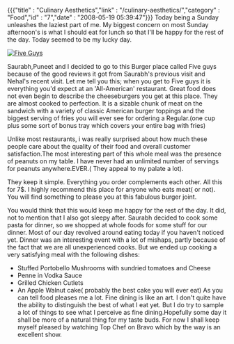 {{{"title" : "Culinary Aesthetics","link" : "/culinary-aesthetics/","category" : "Food","id" : "7","date" : "2008-05-19 05:39:47"}}}
Today being a Sunday unleashes the laziest part of me. My biggest concern on most Sunday afternoon's is what I should eat for lunch so that I'll be happy for the rest of the day. Today seemed to be my lucky day.

[![](/img/upload/tb-five-300x200.jpg "Five Guys")](/img/upload/tb-five.jpg)

Saurabh,Puneet and I decided to go to this Burger place called Five guys because of the good reviews it got from Saurabh's previous visit and Nehal's recent visit. Let me tell you this; when you get to Five guys it is everything you'd expect at an 'All-American' restaurant. Great food does not even begin to describe the cheeseburgers you get at this place. They are almost cooked to perfection. It is a sizable chunk of meat on the sandwich with a variety of classic American burger toppings and the biggest serving of fries you will ever see for ordering a Regular.(one cup plus some sort of bonus tray which covers your entire bag with fries)

Unlike most restaurants, i was really surprised about how much these people care about the quality of their food and overall customer satisfaction.The most interesting part of this whole meal was the presence of peanuts on my table. I have never had an unlimited number of servings for peanuts anywhere.EVER.( They appeal to my palate a lot).

They keep it simple. Everything you order complements each other. All this for 7$. I highly recommend this place for anyone who eats meat( or not). You will find something to please you at this fabulous burger joint.

You would think that this would keep me happy for the rest of the day. It did, not to mention that I also got sleepy after. Saurabh decided to cook some pasta for dinner, so we shopped at whole foods for some stuff for our dinner. Most of our day revolved around eating today if you haven't noticed yet. Dinner was an interesting event with a lot of mishaps, partly because of the fact that we are all unexperienced cooks. But we ended up cooking a very satisfying meal with the following dishes:

*   Stuffed Portobello Mushrooms with sundried tomatoes and Cheese
*   Penne in Vodka Sauce
*   Grilled Chicken Cutlets
*   An Apple Walnut cake( probably the best cake you will ever eat)
As you can tell food pleases me a lot. Fine dining is like an art. I don't quite have the ability to distinguish the best of what I eat yet. But I do try to sample a lot of things to see what I perceive as fine dining.Hopefully some day it shall be more of a natural thing for my taste buds. For now I shall keep myself pleased by watching Top Chef on Bravo which by the way is an excellent show.